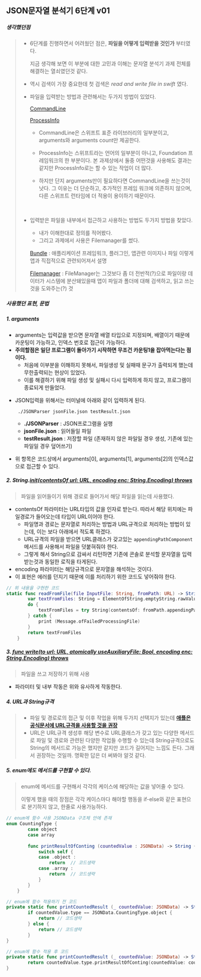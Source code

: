 ## JSON문자열 분석기 6단계 v01



##### 생각했던점

> - 6단계를 진행하면서 어려웠던 점은, **파일을 어떻게 입력받을 것인가** 부터였다.
>
>   지금 생각해 보면 이 부분에 대한 고민과 이해는 문자열 분석기 과제 전체를 해결하는 열쇠였던것 같다.
>
> - 역시 검색이 가장 중요한데 첫 검색은 *read and write file in swift* 였다.
>
> - 파일을 입력받는 방법과 관련해서는 두가지 방법이 있었다. 
>
>   [CommandLine](https://developer.apple.com/documentation/swift/commandline)
>
>   [ProcessInfo](https://developer.apple.com/documentation/foundation/processinfo)
>
>   * CommandLine은 스위프트 표준 라이브러리의 일부분이고, arguments와 arguments count만 제공한다.
>
>   * ProcessInfo는 스위프트라는 언어의 일부분이 아니고, Foundation 프레임워크의 한 부분이다. 본 과제상에서 둘중 어떤것을 사용해도 결과는 같지만 ProcessInfo로는 할 수 있는 작업이 더 많다.
>
>   * 하지만 단지 arguments만이 필요하다면 CommandLine을 쓰는것이 낫다. 그 이유는 더 단순하고, 추가적인 프레임 워크에 의존하지 않으며, 다른 스위프트 런타임에 더 적용이 용이하기 때문이다.
>
>     ​
>
> - 입력받은 파일을 내부에서 접근하고 사용하는 방법도 두가지 방법을 찾았다.
>
>   * 내가 이해한대로 정의를 적어봤다.
>   * 그리고 과제에서 사용은 Filemanager를 썼다.
>
>   [Bundle](https://developer.apple.com/documentation/foundation/bundle) : 애플리케이션 프레임워크, 플러그인, 앱관련 이미지나 파일 이렇게 앱과 직접적으로 관련되어져서 설명
>
>   [Filemanager](https://developer.apple.com/documentation/foundation/filemanager) : FileManager는 그것보다 좀 더 전반적(?)으로 파일이랑 데이터가 시스템에 분산돼있을때 앱이 파일과 폴더에 대해 검색하고, 읽고 쓰는것을 도와주는(?) 것 



##### 사용했던 표현, 문법

##### 1. arguments

* arguments는 입력값을 받으면 문자열 배열 타입으로 지정되며, 배열이기 때문에 카운팅이 가능하고, 인덱스 번호로 접근이 가능하다. 
* **주의할점은 일단 프로그램이 돌아가기 시작하면 무조건 카운팅1을 잡아먹는다는 점이다.**
  * 처음에 이부분을 이해하지 못해서, 파일생성 및 실패때 문구가 출력되게 했는데 무한출력되는 현상이 있었다.
  * 이를 해결하기 위해 파일 생성 및 실패시 다시 입력하게 하지 않고, 프로그램이 종료되게 만들었다.

- JSON입력을 위해서는 터미널에 아래와 같이 입력하게 된다. 

  ` ./JSONParser jsonFile.json testResult.json`

  * **./JSONParser** : JSON프로그램을 실행 
  * **jsonFile.json** : 읽어들일 파일
  * **testResult.json** : 저장할 파일 (존재하지 않은 파일일 경우 생성, 기존에 있는 파일일 경우 덮어쓰기)

- 위 항목은 코드상에서 arguments[0], arguments[1], arguments[2]의 인덱스값으로 접근할 수 있다.



##### 2. String.[init(contentsOf url: URL, encoding enc: String.Encoding) throws](https://developer.apple.com/documentation/swift/string/1643310-init?changes=latest_minor)

> 파일을 읽어들이기 위해 경로로 들어가서 해당 파일을 읽는데 사용했다.

- contentsOf 파라미터는 URL타입의 값을 인자로 받는다. 따라서 해당 위치에는 파일경로가 들어오는데 타입이 URL이어야 한다.  
  * 파일명과 경로는 문자열로 처리하는 방법과 URL규격으로 처리하는 방법이 있는데, 이는 보다 아래에서 적도록 하겠다.
  * URL규격의 파일을 받으면 URL클래스가 갖고있는 `appendingPathComponent` 메서드를 사용해서 파일을 덧붙혀줘야 한다.
  * 그렇게 해서 String으로 감싸서 리턴하면 기존에 콘솔로 분석할 문자열을 입력받는것과 동일한 로직을 타게된다.
- encoding 파라미터는 해당규격으로 문자열을 해석하는 것이다.
- 이 표현은 에러를 던지기 때문에 이를 처리하기 위한 코드도 넣어줘야 한다.

```swift
// 위 내용을 구현한 코드
static func readFromFile(file InputFile: String, fromPath: URL) -> String {
        var textFromFiles: String = ElementOfString.emptyString.rawValue
        do {
            textFromFiles = try String(contentsOf: fromPath.appendingPathComponent(InputFile), encoding: .utf8)
        } catch {
            print (Message.ofFailedProcessingFile)
        }
        return textFromFiles
    }
```



##### 3. [func write(to url: URL, atomically useAuxiliaryFile: Bool, encoding enc: String.Encoding) throws](https://developer.apple.com/documentation/foundation/nsstring/1407654-write)

> 파일을 쓰고 저장하기 위해 사용

* 파라미터 및 내부 작동은 위와 유사하게 작동한다.



##### 4. URL과 String규격

> * 파일 및 경로로의 접근 및 이후 작업을 위해 두가지 선택지가 있는데 **[애플은 공식문서에 URL규격을 사용할 것을 권장]()**
> * URL은 URL규격 생성후 해당 변수로 URL클래스가 갖고 있는 다양한 메서드로 파일 및 경로와 관련된 다양한 작업들 수행할 수 있는데  String규격으로도 String의 메서드로 가능은 했지만 같지만 코드가 길어지는 느낌도 든다. 그래서 권장하는 것일까. 명확한 답은 더 써봐야 알것 같다.



##### 5. enum에도 메서드를 구현할 수 있다.

> enum에 메서드를 구현해서 각각의 케이스에 해당하는 값을 넣어줄 수 있다.
>
> 이렇게 했을 때의 장점은 각각 케이스마다 해야할 행동을 if-else와 같은 표현으로 분기하지 않고, 한줄로 사용가능하다.

```swift
// enum에 함수 사용 JSONData 구조체 안에 존재
enum CountingType {
        case object
        case array
        
        func printResultOfConting (countedValue : JSONData) -> String {
            switch self {
            case .object :
                return  // 코드생략
            case .array :
                return  // 코드생략
            }
        }
    }

// enum에 함수 적용하기 전 코드
private static func printCountedResult (_ countedValue: JSONData) -> String {
        if countedValue.type == JSONData.CountingType.object {
            return // 코드생략
        } else {
            return // 코드생략
        }
}

// enum에 함수 적용 후 코드
private static func printCountedResult (_ countedValue: JSONData) -> String {
        return countedValue.type.printResultOfConting(countedValue: countedValue)
}
```

